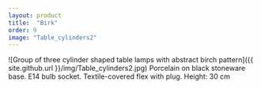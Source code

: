 ```yaml
---
layout: product
title:  "Birk"
order: 9
image: "Table_cylinders2"
---
```


![Group of three cylinder shaped table lamps with abstract birch pattern]({{ site.github.url }}/img/Table_cylinders2.jpg)
Porcelain on black stoneware base. E14 bulb socket. Textile-covered flex with plug. Height: 30 cm

